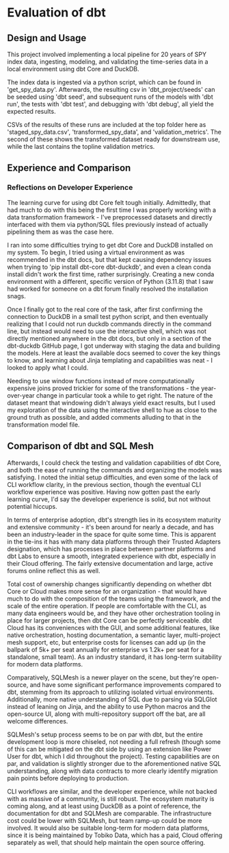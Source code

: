 # Evaluation of dbt

## Design and Usage

This project involved implementing a local pipeline for 20 years of SPY index data, ingesting, modeling, and validating the time-series data in a local environment using dbt Core and DuckDB.

The index data is ingested via a python script, which can be found in 'get_spy_data.py'. Afterwards, the resulting csv in 'dbt_project/seeds' can be seeded using 'dbt seed', and subsequent runs of the models with 'dbt run', the tests with 'dbt test', and debugging with 'dbt debug', all yield
the expected results.

CSVs of the results of these runs are included at the top folder here as 'staged_spy_data.csv', 'transformed_spy_data', and 'validation_metrics'. The second of these shows the transformed dataset ready for downstream use, while the last contains the topline validation metrics.

## Experience and Comparison

### Reflections on Developer Experience

The learning curve for using dbt Core felt tough initially. Admittedly, that had much to do with this being the first time I was properly working with a data transformation framework - I've preprocessed datasets and directly interfaced with them via python/SQL files previously instead of actually pipelining them as was the case here.

I ran into some difficulties trying to get dbt Core and DuckDB installed on my system. To begin, I tried using a virtual environment as was recommended in the dbt docs, but that kept causing dependency issues when trying to 'pip install dbt-core dbt-duckdb', and even a clean conda install didn't work the first time, rather surprisingly. Creating a new conda environment with a different, specific version of Python (3.11.8) that I saw had worked for someone on a dbt forum finally resolved the installation snags.

Once I finally got to the real core of the task, after first confirming the connection to DuckDB in a small test python script, and then eventually realizing that I could not run duckdb commands directly in the command line, but instead would need to use the interactive shell, which was not directly mentioned anywhere in the dbt docs, but only in a section of the dbt-duckdb GitHub page, I got underway with staging the data and building the models. Here at least the available docs seemed to cover the key things to know, and learning about Jinja templating and capabilities was neat - I looked to apply what I could.

Needing to use window functions instead of more computationally expensive joins proved trickier for some of the transformations - the year-over-year change in particular took a while to get right. The nature of the dataset meant that windowing didn't always yield exact results, but I used my exploration of the data using the interactive shell to hue as close to the ground truth as possible, and added comments alluding to that in the transformation model file.

## Comparison of dbt and SQL Mesh

Afterwards, I could check the testing and validation capabilities of dbt Core, and both the ease of running the commands and organizing the models was satisfying. I noted the initial setup difficulties, and even some of the lack of CLI workflow clarity, in the previous section, though the eventual CLI workflow experience was positive. Having now gotten past the early learning curve, I'd say the developer experience is solid, but not without potential hiccups.

In terms of enterprise adoption, dbt's strength lies in its ecosystem maturity and extensive community - it's been around for nearly a decade, and has been an industry-leader in the space for quite some time. This is apparent in the tie-ins it has with many data platforms through their Trusted Adapters designation, which has processes in place between partner platforms and dbt Labs to ensure a smooth, integrated experience with dbt, especially in their Cloud offering. The fairly extensive documentation and large, active forums online reflect this as well.

Total cost of ownership changes significantly depending on whether dbt Core or Cloud makes more sense for an organization - that would have much to do with the composition of the teams using the framework, and the scale of the entire operation. If people are comfortable with the CLI, as many
data engineers would be, and they have other orchestration tooling in place for larger projects, then dbt Core can be perfectly serviceable. dbt Cloud has its conveniences with the GUI, and some additional features, like native orchestration, hosting documentation, a semantic layer, multi-project mesh support, etc, but enterprise costs for licenses can add up (in the ballpark of 5k+ per seat annually for enterprise vs 1.2k+ per seat for a standalone, small team). As an industry standard, it has long-term suitability for modern data platforms.

Comparatively, SQLMesh is a newer player on the scene, but they're open-source, and have some significant performance improvements compared to dbt, stemming from its approach to utilizing isolated virtual environments. Additionally, more native understanding of SQL due to parsing via SQLGlot instead of leaning on Jinja, and the ability to use Python macros and the open-source UI, along with multi-repository support off the bat, are all welcome differences.

SQLMesh's setup process seems to be on par with dbt, but the entire development loop is more chiseled, not needing a full refresh (though some of this can be mitigated on the dbt side by using an extension like Power User for dbt, which I did throughout the project). Testing capabilities are on par, and validation is slightly stronger due to the aforementioned native SQL understanding, along with data contracts to more clearly identify migration pain points before deploying to production.

CLI workflows are similar, and the developer experience, while not backed with as massive of a community, is still robust. The ecosystem maturity is coming along, and at least using DuckDB as a point of reference, the documentation for dbt and SQLMesh are comparable. The infrastructure cost could be lower with SQLMesh, but team ramp-up could be more involved. It would also be suitable long-term for modern data platforms, since it is being maintained by Tobiko Data, which has a paid, Cloud offering separately as well, that should help maintain the open source offering.
